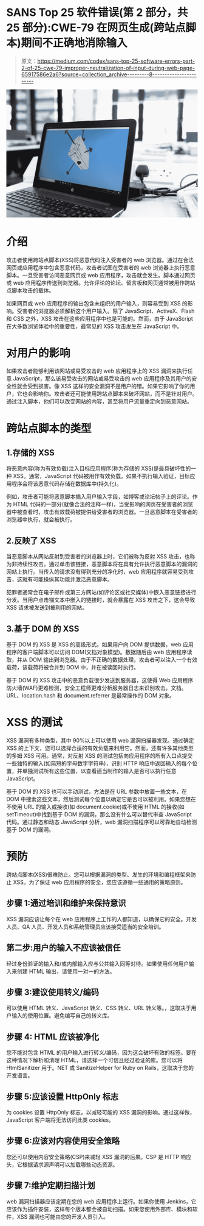 # SANS Top 25 软件错误(第 2 部分，共 25 部分):CWE-79 在网页生成(跨站点脚本)期间不正确地消除输入

> 原文：<https://medium.com/codex/sans-top-25-software-errors-part-2-of-25-cwe-79-improper-neutralization-of-input-during-web-page-65917586e2a6?source=collection_archive---------8----------------------->

![](img/eb9d04bfec46d6188384ed2740b8520e.png)

# 介绍

攻击者使用跨站点脚本(XSS)将恶意代码注入受害者的 web 浏览器。通过在合法网页或应用程序中包含恶意代码，攻击者试图在受害者的 web 浏览器上执行恶意脚本。一旦受害者访问恶意网页或 web 应用程序，攻击就会发生。脚本通过网页或 web 应用程序传送到浏览器。允许评论的论坛、留言板和网页通常被用作跨站点脚本攻击的载体。

如果网页或 web 应用程序的输出包含未组织的用户输入，则容易受到 XSS 的影响。受害者的浏览器必须解析这个用户输入。除了 JavaScript、ActiveX、Flash 和 CSS 之外，XSS 攻击在这些应用程序中也是可能的。然而，由于 JavaScript 在大多数浏览体验中的重要性，最常见的 XSS 攻击发生在 JavaScript 中。

# 对用户的影响

如果攻击者能够利用该网站或易受攻击的 web 应用程序上的 XSS 漏洞来执行任意 JavaScript，那么该易受攻击的网站或易受攻击的 web 应用程序及其用户的安全性就会受到损害。像 XSS 这样的安全漏洞不是用户的错。如果它影响了你的用户，它也会影响你。攻击者还可能使用跨站点脚本来破坏网站，而不是针对用户。通过注入脚本，他们可以改变网站的内容，甚至将用户流量重定向到恶意网站。

# 跨站点脚本的类型

## 1.存储的 XSS

将恶意内容(称为有效负载)注入目标应用程序(称为存储的 XSS)是最具破坏性的一种 XSS。通常，JavaScript 代码被用作有效负载。如果不执行输入验证，目标应用程序会将该恶意代码存储在数据库中(持久化)。

例如，攻击者可能将恶意脚本插入用户输入字段，如博客或论坛帖子上的评论。作为 HTML 代码的一部分(就像合法的注释一样)，当受影响的网页在受害者的浏览器中被查看时，攻击有效载荷被提供给受害者的浏览器。一旦恶意脚本在受害者的浏览器中执行，就会被执行。

## 2.反映了 XSS

当恶意脚本从网站反射到受害者的浏览器上时，它们被称为反射 XSS 攻击，也称为非持续性攻击。通过单击该链接，恶意脚本将在具有允许执行恶意脚本的漏洞的网站上执行。当传入的请求没有得到充分的净化时，web 应用程序就容易受到攻击，这就有可能操纵其功能并激活恶意脚本。

犯罪者通常会在电子邮件或第三方网站(如评论区或社交媒体)中嵌入恶意链接进行分发。当用户点击锚文本中嵌入的链接时，就会暴露在 XSS 攻击之下，这会导致 XSS 请求被发送到被利用的网站。

## 3.基于 DOM 的 XSS

基于 DOM 的 XSS 是 XSS 的高级形式。如果用户向 DOM 提供数据，web 应用程序的客户端脚本可以访问 DOM(文档对象模型)。数据随后由 web 应用程序读取，并从 DOM 输出到浏览器。由于不正确的数据处理，攻击者可以注入一个有效载荷，该载荷将被合并到 DOM 中，并在被读回时执行。

基于 DOM 的 XSS 攻击中的恶意负载很少发送到服务器，这使得 Web 应用程序防火墙(WAF)更难检测，安全工程师更难分析服务器日志来识别攻击。文档。URL、location.hash 和 document.referrer 是最常操作的 DOM 对象。

# XSS 的测试

XSS 漏洞有多种类型，其中 90%以上可以使用 web 漏洞扫描器发现。通过确定 XSS 的上下文，您可以选择合适的有效负载来利用它。然而，还有许多其他类型的多姆 XSS 可用。通常，对反射 XSS 的测试包括向应用程序的所有入口点提交一些独特的输入(如简短的字母数字字符串)，识别 HTTP 响应中返回输入的每个位置，并单独测试所有这些位置，以查看适当制作的输入是否可以执行任意 JavaScript。

基于 DOM 的 XSS 也可以手动测试，方法是在 URL 参数中放置一些文本，在 DOM 中搜索这些文本，然后测试每个位置以确定它是否可以被利用。如果您想在不使用 URL 的输入或接收(如 document.cookie)或不使用 HTML 的接收(如 setTimeout)中找到基于 DOM 的漏洞，那么没有什么可以替代审查 JavaScript 代码。通过静态和动态 JavaScript 分析，web 漏洞扫描程序可以可靠地自动检测基于 DOM 的漏洞。

# 预防

跨站点脚本(XSS)很难防止。您可以根据漏洞的类型、发生的环境和编程框架来防止 XSS。为了保证 web 应用程序的安全，您应该遵循一些通用的策略原则。

## 步骤 1:通过培训和维护来保持意识

XSS 漏洞应该让每个在 web 应用程序上工作的人都知道，以确保它的安全。开发人员、QA 人员、开发人员和系统管理员应该接受适当的安全培训。

## 第二步:用户的输入不应该被信任

经过身份验证的输入和/或内部输入应与公共输入同等对待。如果使用任何用户输入来创建 HTML 输出，请使用一对一的方法。

## 步骤 3:建议使用转义/编码

可以使用 HTML 转义、JavaScript 转义、CSS 转义、URL 转义等。，这取决于用户输入的使用位置。避免编写自己的转义库。

## 步骤 4: HTML 应该被净化

您不能对包含 HTML 的用户输入进行转义/编码，因为这会破坏有效的标签。要在这种情况下解析和清理 HTML，请选择一个可信且经过验证的库。您可以将 HtmlSanitizer 用于。NET 或 SanitizeHelper for Ruby on Rails，这取决于您的开发语言。

## 步骤 5:应该设置 HttpOnly 标志

为 cookies 设置 HttpOnly 标志，以减轻可能的 XSS 漏洞的影响。通过这样做，JavaScript 客户端将无法访问此类 cookies。

## 步骤 6:应该对内容使用安全策略

您还可以使用内容安全策略(CSP)来减轻 XSS 漏洞的后果。CSP 是 HTTP 响应头，它根据请求源声明可以加载哪些动态资源。

## 步骤 7:维护定期扫描计划

web 漏洞扫描器应该定期在您的 web 应用程序上运行。如果你使用 Jenkins，它应该作为插件安装，这样每个版本都会被自动扫描。如果您使用外部库、模块和软件，XSS 漏洞也可能由您的开发人员引入。